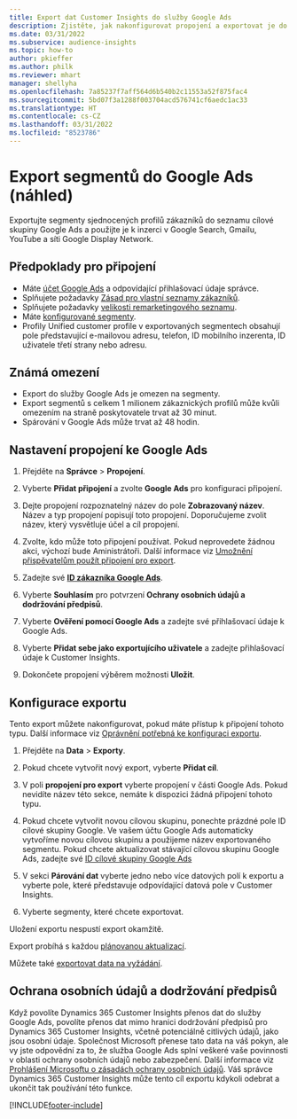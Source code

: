 ```yaml
---
title: Export dat Customer Insights do služby Google Ads
description: Zjistěte, jak nakonfigurovat propojení a exportovat je do Google Ads.
ms.date: 03/31/2022
ms.subservice: audience-insights
ms.topic: how-to
author: pkieffer
ms.author: philk
ms.reviewer: mhart
manager: shellyha
ms.openlocfilehash: 7a85237f7aff564d6b540b2c11553a52f875fac4
ms.sourcegitcommit: 5bd07f3a1288f003704acd576741cf6aedc1ac33
ms.translationtype: HT
ms.contentlocale: cs-CZ
ms.lasthandoff: 03/31/2022
ms.locfileid: "8523786"
---
```

# <a name="export-segments-to-google-ads-preview"></a>Export segmentů do Google Ads (náhled)

Exportujte segmenty sjednocených profilů zákazníků do seznamu cílové skupiny Google Ads a použijte je k inzerci v Google Search, Gmailu, YouTube a síti Google Display Network. 


## <a name="prerequisites-for-connection"></a>Předpoklady pro připojení

-   Máte [účet Google Ads](https://ads.google.com/) a odpovídající přihlašovací údaje správce.
-   Splňujete požadavky [Zásad pro vlastní seznamy zákazníků](https://support.google.com/adspolicy/answer/6299717).
-   Splňujete požadavky [velikosti remarketingového seznamu](https://support.google.com/google-ads/answer/7558048).
-   Máte [konfigurované segmenty](segments.md).
-   Profily Unified customer profile v exportovaných segmentech obsahují pole představující e-mailovou adresu, telefon, ID mobilního inzerenta, ID uživatele třetí strany nebo adresu.

## <a name="known-limitations"></a>Známá omezení

- Export do služby Google Ads je omezen na segmenty.
- Export segmentů s celkem 1 milionem zákaznických profilů může kvůli omezením na straně poskytovatele trvat až 30 minut. 
- Spárování v Google Ads může trvat až 48 hodin.

## <a name="set-up-connection-to-google-ads"></a>Nastavení propojení ke Google Ads

1. Přejděte na **Správce** > **Propojení**.

1. Vyberte **Přidat připojení** a zvolte **Google Ads** pro konfiguraci připojení.

1. Dejte propojení rozpoznatelný název do pole **Zobrazovaný název**. Název a typ propojení popisují toto propojení. Doporučujeme zvolit název, který vysvětluje účel a cíl propojení.

1. Zvolte, kdo může toto připojení používat. Pokud neprovedete žádnou akci, výchozí bude Aministrátoři. Další informace viz [Umožnění přispěvatelům použít připojení pro export](connections.md#allow-contributors-to-use-a-connection-for-exports).

1. Zadejte své **[ID zákazníka Google Ads](https://support.google.com/google-ads/answer/1704344)**.

1. Vyberte **Souhlasím** pro potvrzení **Ochrany osobních údajů a dodržování předpisů**.

1. Vyberte **Ověření pomocí Google Ads** a zadejte své přihlašovací údaje k Google Ads.

1. Vyberte **Přidat sebe jako exportujícího uživatele** a zadejte přihlašovací údaje k Customer Insights.

1. Dokončete propojení výběrem možnosti **Uložit**. 

## <a name="configure-an-export"></a>Konfigurace exportu

Tento export můžete nakonfigurovat, pokud máte přístup k připojení tohoto typu. Další informace viz [Oprávnění potřebná ke konfiguraci exportu](export-destinations.md#set-up-a-new-export).

1. Přejděte na **Data** > **Exporty**.

1. Pokud chcete vytvořit nový export, vyberte **Přidat cíl**.

1. V poli **propojení pro export** vyberte propojení v části Google Ads. Pokud nevidíte název této sekce, nemáte k dispozici žádná připojení tohoto typu.

1. Pokud chcete vytvořit novou cílovou skupinu, ponechte prázdné pole ID cílové skupiny Google. Ve vašem účtu Google Ads automaticky vytvoříme novou cílovou skupinu a použijeme název exportovaného segmentu. Pokud chcete aktualizovat stávající cílovou skupinu Google Ads, zadejte své [ID cílové skupiny Google Ads](https://support.google.com/google-ads/answer/7558048?hl=en#:~:text=Audience%20lists%20is%20a%20section,Display%20Network%20through%20remarketing%20campaigns.)

1. V sekci **Párování dat** vyberte jedno nebo více datových polí k exportu a vyberte pole, které představuje odpovídající datová pole v Customer Insights.

1. Vyberte segmenty, které chcete exportovat. 

Uložení exportu nespustí export okamžitě.

Export probíhá s každou [plánovanou aktualizací](system.md#schedule-tab). 

Můžete také [exportovat data na vyžádání](export-destinations.md#run-exports-on-demand). 

## <a name="data-privacy-and-compliance"></a>Ochrana osobních údajů a dodržování předpisů

Když povolíte Dynamics 365 Customer Insights přenos dat do služby Google Ads, povolíte přenos dat mimo hranici dodržování předpisů pro Dynamics 365 Customer Insights, včetně potenciálně citlivých údajů, jako jsou osobní údaje. Společnost Microsoft přenese tato data na váš pokyn, ale vy jste odpovědní za to, že služba Google Ads splní veškeré vaše povinnosti v oblasti ochrany osobních údajů nebo zabezpečení. Další informace viz [Prohlášení Microsoftu o zásadách ochrany osobních údajů](https://go.microsoft.com/fwlink/?linkid=396732).
Váš správce Dynamics 365 Customer Insights může tento cíl exportu kdykoli odebrat a ukončit tak používání této funkce.


[!INCLUDE[footer-include](../includes/footer-banner.md)]
